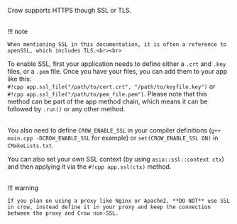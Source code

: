 Crow supports HTTPS though SSL or TLS.<br><br>

!!! note

    When mentioning SSL in this documentation, it is often a reference to openSSL, which includes TLS.<br><br>


To enable SSL, first your application needs to define either a `.crt` and `.key` files, or a `.pem` file.
Once you have your files, you can add them to your app like this:<br>
`#!cpp app.ssl_file("/path/to/cert.crt", "/path/to/keyfile.key")` or `#!cpp app.ssl_file("/path/to/pem_file.pem")`. Please note that this method can be part of the app method chain, which means it can be followed by `.run()` or any other method.<br><br>

You also need to define `CROW_ENABLE_SSL` in your compiler definitions (`g++ main.cpp -DCROW_ENABLE_SSL` for example) or `set(CROW_ENABLE_SSL ON)` in `CMakeLists.txt`.

You can also set your own SSL context (by using `asio::ssl::context ctx`) and then applying it via the `#!cpp app.ssl(ctx)` method.<br><br>

!!! warning

    If you plan on using a proxy like Nginx or Apache2, **DO NOT** use SSL in crow, instead define it in your proxy and keep the connection between the proxy and Crow non-SSL.
